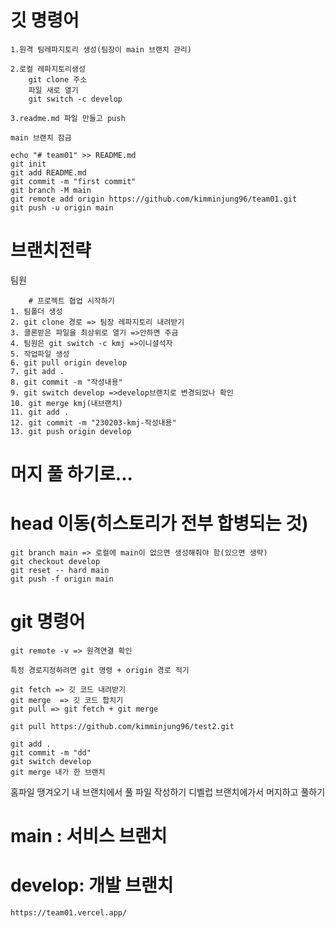 # 깃 명령어
```
1.원격 팀레파지토리 생성(팀장이 main 브랜치 관리)

2.로컬 레파지토리생성
	git clone 주소
	파일 새로 열기
	git switch -c develop

3.readme.md 파일 만들고 push

main 브랜치 잠금
```
```
echo "# team01" >> README.md
git init
git add README.md
git commit -m "first commit"
git branch -M main
git remote add origin https://github.com/kimminjung96/team01.git
git push -u origin main
```

# 브랜치전략
팀원 
```
    # 프로젝트 협업 시작하기
1. 팀폴더 생성
2. git clone 경로 => 팀장 레파지토리 내려받기
3. 클론받은 파일을 최상위로 열기 =>안하면 주금
4. 팀원은 git switch -c kmj =>이니셜석자
5. 작업파일 생성
6. git pull origin develop
7. git add .
8. git commit -m "작성내용"
9. git switch develop =>develop브랜치로 변경되었나 확인
10. git merge kmj(내브랜치)
11. git add .
12. git commit -m "230203-kmj-작성내용"
13. git push origin develop
```

# 머지 풀 하기로... 

# head 이동(히스토리가 전부 합병되는 것)
```
git branch main => 로컬에 main이 없으면 생성해줘야 함(있으면 생략)
git checkout develop
git reset -- hard main
git push -f origin main
```

# git 명령어
```
git remote -v => 원격연결 확인

특정 경로지정하려면 git 명령 + origin 경로 적기

git fetch => 깃 코드 내려받기
git merge  => 깃 코드 합치기
git pull => git fetch + git merge 

git pull https://github.com/kimminjung96/test2.git
```

```
git add .
git commit -m "dd"
git switch develop
git merge 내가 한 브랜치
```

홈파일 땡겨오기 
내 브랜치에서 풀 파일 작성하기 
디벨럽 브랜치에가서 머지하고 풀하기 

# main : 서비스 브랜치

# develop: 개발 브랜치

`https://team01.vercel.app/`
